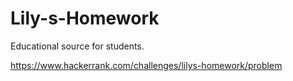 # Lily-s-Homework
Educational source for students.

https://www.hackerrank.com/challenges/lilys-homework/problem
